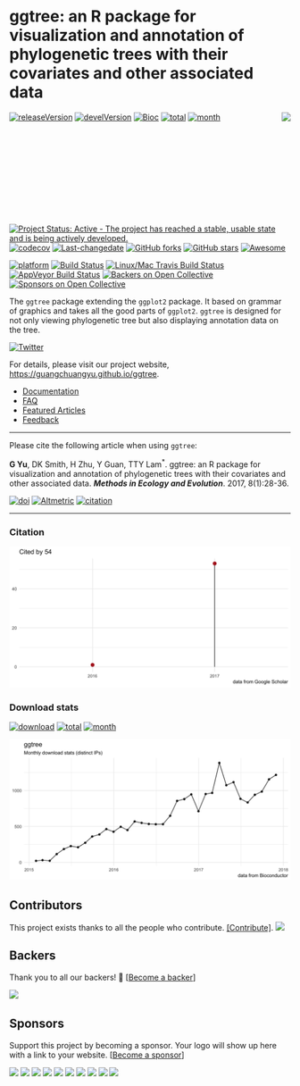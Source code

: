<!-- README.md is generated from README.Rmd. Please edit that file -->
ggtree: an R package for visualization and annotation of phylogenetic trees with their covariates and other associated data
===========================================================================================================================

<img src="https://raw.githubusercontent.com/Bioconductor/BiocStickers/master/ggtree/ggtree.png" height="200" align="right" />

[![releaseVersion](https://img.shields.io/badge/release%20version-1.10.0-green.svg?style=flat)](https://bioconductor.org/packages/ggtree) [![develVersion](https://img.shields.io/badge/devel%20version-1.11.3-green.svg?style=flat)](https://github.com/guangchuangyu/ggtree) [![Bioc](http://www.bioconductor.org/shields/years-in-bioc/ggtree.svg)](https://www.bioconductor.org/packages/devel/bioc/html/ggtree.html#since) [![total](https://img.shields.io/badge/downloads-22348/total-blue.svg?style=flat)](https://bioconductor.org/packages/stats/bioc/ggtree) [![month](https://img.shields.io/badge/downloads-1218/month-blue.svg?style=flat)](https://bioconductor.org/packages/stats/bioc/ggtree)

[![Project Status: Active - The project has reached a stable, usable state and is being actively developed.](http://www.repostatus.org/badges/latest/active.svg)](http://www.repostatus.org/#active) [![codecov](https://codecov.io/gh/GuangchuangYu/ggtree/branch/master/graph/badge.svg)](https://codecov.io/gh/GuangchuangYu/ggtree) [![Last-changedate](https://img.shields.io/badge/last%20change-2017--12--13-green.svg)](https://github.com/GuangchuangYu/ggtree/commits/master) [![GitHub forks](https://img.shields.io/github/forks/GuangchuangYu/ggtree.svg)](https://github.com/GuangchuangYu/ggtree/network) [![GitHub stars](https://img.shields.io/github/stars/GuangchuangYu/ggtree.svg)](https://github.com/GuangchuangYu/ggtree/stargazers) [![Awesome](https://cdn.rawgit.com/sindresorhus/awesome/d7305f38d29fed78fa85652e3a63e154dd8e8829/media/badge.svg)](https://awesome-r.com/#awesome-r-graphic-displays)

[![platform](http://www.bioconductor.org/shields/availability/devel/ggtree.svg)](https://www.bioconductor.org/packages/devel/bioc/html/ggtree.html#archives) [![Build Status](http://www.bioconductor.org/shields/build/devel/bioc/ggtree.svg)](https://bioconductor.org/checkResults/devel/bioc-LATEST/ggtree/) [![Linux/Mac Travis Build Status](https://img.shields.io/travis/GuangchuangYu/ggtree/master.svg?label=Mac%20OSX%20%26%20Linux)](https://travis-ci.org/GuangchuangYu/ggtree) [![AppVeyor Build Status](https://img.shields.io/appveyor/ci/Guangchuangyu/ggtree/master.svg?label=Windows)](https://ci.appveyor.com/project/GuangchuangYu/ggtree) [![Backers on Open Collective](https://opencollective.com/ggtree/backers/badge.svg)](#backers) [![Sponsors on Open Collective](https://opencollective.com/ggtree/sponsors/badge.svg)](#sponsors)

The `ggtree` package extending the `ggplot2` package. It based on grammar of graphics and takes all the good parts of `ggplot2`. `ggtree` is designed for not only viewing phylogenetic tree but also displaying annotation data on the tree.

[![Twitter](https://img.shields.io/twitter/url/https/github.com/GuangchuangYu/ggtree.svg?style=social)](https://twitter.com/intent/tweet?hashtags=ggtree&url=http://onlinelibrary.wiley.com/doi/10.1111/2041-210X.12628/abstract&screen_name=guangchuangyu)

For details, please visit our project website, <https://guangchuangyu.github.io/ggtree>.

-   [Documentation](https://guangchuangyu.github.io/ggtree/documentation/)
-   [FAQ](https://guangchuangyu.github.io/ggtree/faq/)
-   [Featured Articles](https://guangchuangyu.github.io/ggtree/featuredArticles/)
-   [Feedback](https://guangchuangyu.github.io/ggtree/#feedback)

------------------------------------------------------------------------

Please cite the following article when using `ggtree`:

**G Yu**, DK Smith, H Zhu, Y Guan, TTY Lam<sup>\*</sup>. ggtree: an R package for visualization and annotation of phylogenetic trees with their covariates and other associated data. ***Methods in Ecology and Evolution***. 2017, 8(1):28-36.

[![doi](https://img.shields.io/badge/doi-10.1111/2041--210X.12628-green.svg?style=flat)](http://dx.doi.org/10.1111/2041-210X.12628) [![Altmetric](https://img.shields.io/badge/Altmetric-325-green.svg?style=flat)](https://www.altmetric.com/details/10533079) [![citation](https://img.shields.io/badge/cited%20by-54-green.svg?style=flat)](https://scholar.google.com.hk/scholar?oi=bibs&hl=en&cites=7268358477862164627)

------------------------------------------------------------------------

### Citation

<img src="docs/images/citation.png" width="890"/>

### Download stats

[![download](http://www.bioconductor.org/shields/downloads/ggtree.svg)](https://bioconductor.org/packages/stats/bioc/ggtree) [![total](https://img.shields.io/badge/downloads-22348/total-blue.svg?style=flat)](https://bioconductor.org/packages/stats/bioc/ggtree) [![month](https://img.shields.io/badge/downloads-1218/month-blue.svg?style=flat)](https://bioconductor.org/packages/stats/bioc/ggtree)

<img src="docs/images/dlstats.png" width="890"/>

Contributors
------------

This project exists thanks to all the people who contribute. [\[Contribute\]](CONTRIBUTING.md). <a href="https://github.com/GuangchuangYu/ggtree/graphs/contributors"><img src="https://opencollective.com/ggtree/contributors.svg?width=890" /></a>

Backers
-------

Thank you to all our backers! 🙏 \[[Become a backer](https://opencollective.com/ggtree#backer)\]

<a href="https://opencollective.com/ggtree#backers" target="_blank"><img src="https://opencollective.com/ggtree/backers.svg?width=890"></a>

Sponsors
--------

Support this project by becoming a sponsor. Your logo will show up here with a link to your website. \[[Become a sponsor](https://opencollective.com/ggtree#sponsor)\]

<a href="https://opencollective.com/ggtree/sponsor/0/website" target="_blank"><img src="https://opencollective.com/ggtree/sponsor/0/avatar.svg"></a> <a href="https://opencollective.com/ggtree/sponsor/1/website" target="_blank"><img src="https://opencollective.com/ggtree/sponsor/1/avatar.svg"></a> <a href="https://opencollective.com/ggtree/sponsor/2/website" target="_blank"><img src="https://opencollective.com/ggtree/sponsor/2/avatar.svg"></a> <a href="https://opencollective.com/ggtree/sponsor/3/website" target="_blank"><img src="https://opencollective.com/ggtree/sponsor/3/avatar.svg"></a> <a href="https://opencollective.com/ggtree/sponsor/4/website" target="_blank"><img src="https://opencollective.com/ggtree/sponsor/4/avatar.svg"></a> <a href="https://opencollective.com/ggtree/sponsor/5/website" target="_blank"><img src="https://opencollective.com/ggtree/sponsor/5/avatar.svg"></a> <a href="https://opencollective.com/ggtree/sponsor/6/website" target="_blank"><img src="https://opencollective.com/ggtree/sponsor/6/avatar.svg"></a> <a href="https://opencollective.com/ggtree/sponsor/7/website" target="_blank"><img src="https://opencollective.com/ggtree/sponsor/7/avatar.svg"></a> <a href="https://opencollective.com/ggtree/sponsor/8/website" target="_blank"><img src="https://opencollective.com/ggtree/sponsor/8/avatar.svg"></a> <a href="https://opencollective.com/ggtree/sponsor/9/website" target="_blank"><img src="https://opencollective.com/ggtree/sponsor/9/avatar.svg"></a>
